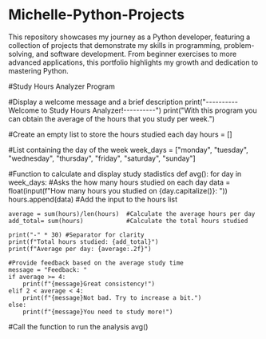 # Michelle-Python-Projects
This repository showcases my journey as a Python developer, featuring a collection of projects that demonstrate my skills in programming, problem-solving, and software development. From beginner exercises to more advanced applications, this portfolio highlights my growth and dedication to mastering Python.

#Study Hours Analyzer Program

#Display a welcome message and a brief description
print("----------Welcome to Study Hours Analyzer!----------")
print("With this program you can obtain the average of the hours that you study per week.") 

#Create an empty list to store the hours studied each day
hours = []

#List containing the day of the week
week_days = ["monday", "tuesday", "wednesday", "thursday", "friday", "saturday", "sunday"] 

#Function to calculate and display study stadistics
def avg():
    for day in week_days:
        #Asks the how many hours studied on each day
        data = float(input(f"How many hours you studied on {day.capitalize()}: ")) 
        hours.append(data) #Add the input to the hours list
    
    average = sum(hours)/len(hours)  #Calculate the average hours per day
    add_total= sum(hours)            #Calculate the total hours studied

    print("-" * 30) #Separator for clarity
    print(f"Total hours studied: {add_total}")
    print(f"Average per day: {average:.2f}")

    #Provide feedback based on the average study time
    message = "Feedback: "
    if average >= 4:
        print(f"{message}Great consistency!")
    elif 2 < average < 4:
        print(f"{message}Not bad. Try to increase a bit.")
    else:
        print(f"{message}You need to study more!")

#Call the function to run the analysis
avg()
